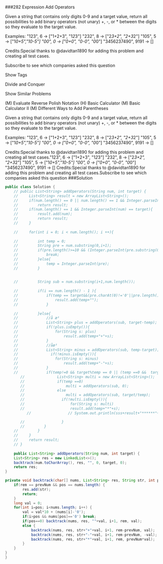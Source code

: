 ###282 Expression Add Operators

Given a string that contains only digits 0-9 and a target value, return all possibilities to add binary operators (not unary) +, -, or * between the digits so they evaluate to the target value.


Examples: 
"123", 6 -> ["1+2+3", "1*2*3"] 
"232", 8 -> ["2*3+2", "2+3*2"]
"105", 5 -> ["1*0+5","10-5"]
"00", 0 -> ["0+0", "0-0", "0*0"]
"3456237490", 9191 -> []

Credits:Special thanks to @davidtan1890 for adding this problem and creating all test cases.

Subscribe to see which companies asked this question


Show Tags

Divide and Conquer



Show Similar Problems

 (M) Evaluate Reverse Polish Notation
 (H) Basic Calculator
 (M) Basic Calculator II
 (M) Different Ways to Add Parentheses



Given a string that contains only digits 0-9 and a target value, return all possibilities to add binary operators (not unary) +, -, or * between the digits so they evaluate to the target value.

Examples: 
"123", 6 -> ["1+2+3", "1*2*3"] 
"232", 8 -> ["2*3+2", "2+3*2"]
"105", 5 -> ["1*0+5","10-5"]
"00", 0 -> ["0+0", "0-0", "0*0"]
"3456237490", 9191 -> []

Credits:Special thanks to @davidtan1890 for adding this problem and creating all test cases."123", 6 -> ["1+2+3", "1*2*3"] 
"232", 8 -> ["2*3+2", "2+3*2"]
"105", 5 -> ["1*0+5","10-5"]
"00", 0 -> ["0+0", "0-0", "0*0"]
"3456237490", 9191 -> []
Credits:Special thanks to @davidtan1890 for adding this problem and creating all test cases.Subscribe to see which companies asked this question
###Solution
```java
public class Solution {
    // public List<String> addOperators(String num, int target) {
    //     List<String> result = new ArrayList<String>();
    //     if(num.length() == 0 || num.length() == 1 && Integer.parseInt(num) != target)
    //         return result;
    //     if(num.length() == 1 && Integer.parseInt(num) == target){
    //         result.add(num);
    //         return result;
    //     }
        
    //     for(int i = 0; i < num.length(); i ++){
            
    //         int temp = 0;
    //         String pre = num.substring(0,i+1);
    //         if(pre.length()>=10 && (Integer.parseInt(pre.substring(0,i))>214748364||Integer.parseInt(pre.substring(0,i))==214748364 && Integer.parseInt(pre.substring(i,i+1))>7)){
    //             break;
    //         }else{
    //             temp = Integer.parseInt(pre);   
    //         }
            
            
    //         String sub = num.substring(i+1,num.length());
            
    //         if(i == num.length() - 1 ){
    //             if(temp == target&&(pre.charAt(0)!='0'||pre.length()==1)){
    //                 result.add(temp+"");
    //             }
                
    //         }else{
    //             //å æ³
    //             List<String> plus = addOperators(sub, target-temp);
    //             if(!plus.isEmpty()){
    //                 for(String s: plus)
    //                     result.add(temp+"+"+s);
    //             }
    //             //åæ³
    //             List<String> minus = addOperators(sub, temp-target);
    //               if(!minus.isEmpty()){
    //                 for(String s: minus)
    //                     result.add(temp+"-"+s);
    //             }
    //             if(temp!=0 && target%temp == 0 || (temp ==0 &&  target == 0)){
	   //             	List<String> multi = new ArrayList<String>();
	   //             	if(temp ==0)
	   //             		multi = addOperators(sub, 0);
	   //             	else
	   //             		multi = addOperators(sub, target/temp);
	   //                 if(!multi.isEmpty()){
	   //                     for(String s: multi)
	   //                     result.add(temp+"*"+s);
		  //                 // System.out.println(sss+result+"******"+depth);

	   //                 }
	   //         }
    //         }
    //     }
    //     return result;
    // }
    
    public List<String> addOperators(String num, int target) {
    List<String> res = new LinkedList<>();
    backtrack(num.toCharArray(), res, "", 0, target, 0);
    return res;
}

private void backtrack(char[] nums, List<String> res, String str, int pos, long rem, long prevNum) {
    if(rem == prevNum && pos == nums.length) {
        res.add(str);
        return;
    }
    long val = 0;
    for(int i=pos; i<nums.length; i++) {
        val = val*10 + (nums[i]-'0');
        if(i>pos && nums[pos]=='0') break;
        if(pos==0) backtrack(nums, res, ""+val, i+1, rem, val);
        else {
            backtrack(nums, res, str+"+"+val, i+1, rem-prevNum, val);
            backtrack(nums, res, str+"-"+val, i+1, rem-prevNum, -val);
            backtrack(nums, res, str+"*"+val, i+1, rem, prevNum*val);
        }
    }
}
}